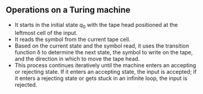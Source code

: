 ## Operations on a Turing machine

- It starts in the initial state $q_0$ with the tape head positioned at the leftmost cell of the input.
- It reads the symbol from the current tape cell.
- Based on the current state and the symbol read, it uses the transition function δ to determine the next state, the symbol to write on the tape, and the direction in which to move the tape head.
- This process continues iteratively until the machine enters an accepting or rejecting state. If it enters an accepting state, the input is accepted; if it enters a rejecting state or gets stuck in an infinite loop, the input is rejected.